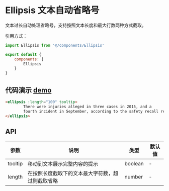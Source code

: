  # Ellipsis 文本自动省略号

文本过长自动处理省略号，支持按照文本长度和最大行数两种方式截取。



引用方式：

```javascript
import Ellipsis from '@/components/Ellipsis'

export default {
    components: {
        Ellipsis
    }
}
```



## 代码演示  [demo](https://pro.loacg.com/test/home)

```html
<ellipsis :length="100" tooltip>
        There were injuries alleged in three cases in 2015, and a
        fourth incident in September, according to the safety recall report. After meeting with US regulators in October, the firm decided to issue a voluntary recall.
</ellipsis>
```



## API


参数 | 说明 | 类型 | 默认值
----|------|-----|------
tooltip | 移动到文本展示完整内容的提示 | boolean | -
length | 在按照长度截取下的文本最大字符数，超过则截取省略 | number | -